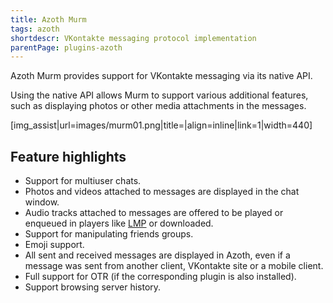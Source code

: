 ```yaml
---
title: Azoth Murm
tags: azoth
shortdescr: VKontakte messaging protocol implementation
parentPage: plugins-azoth
---
```


Azoth Murm provides support for VKontakte messaging via its
native API.

Using the native API allows Murm to support various additional features,
such as displaying photos or other media attachments in the messages.

\[img\_assist|url=images/murm01.png|title=|align=inline|link=1|width=440\]

Feature highlights
------------------

- Support for multiuser chats.
- Photos and videos attached to messages are displayed in the
  chat window.
- Audio tracks attached to messages are offered to be played or
  enqueued in players like [LMP](/plugins-lmp) or downloaded.
- Support for manipulating friends groups.
- Emoji support.
- All sent and received messages are displayed in Azoth, even if a
  message was sent from another client, VKontakte site or a
  mobile client.
- Full support for OTR (if the corresponding plugin is
  also installed).
- Support browsing server history.
